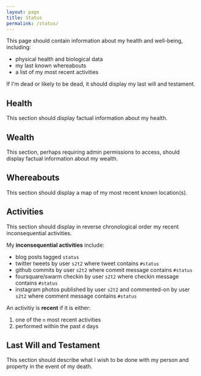 ```yaml
---
layout: page
title: Status
permalink: /status/
---
```


This page should contain information about my health and well-being, including:

 + physical health and biological data
 + my last known whereabouts
 + a list of my most recent activities

If I'm dead or likely to be dead, it should display my last will and testament.

## Health

This section should display factual information about my health.

## Wealth

This section, perhaps requiring admin permissions to access, should display factual information about my wealth.

## Whereabouts

This section should display a map of my most recent known location(s).

## Activities

This section should display in reverse chronological order my recent inconsequential activities.

My **inconsequential activities** include:

 + blog posts tagged `status`
 + twitter tweets by user `s2t2` where tweet contains `#status`
 + github commits by user `s2t2` where commit message contains `#status`
 + foursquare/swarm checkin by user `s2t2` where checkin message contains `#status`
 + instagram photos published by user `s2t2` and commented-on by user `s2t2` where comment message contains `#status` 

An activitiy is **recent** if it is either:

 1. one of the `n` most recent activities
 2. performed within the past `d` days

## Last Will and Testament

This section should describe what I wish to be done with my person and property in the event of my death.
